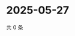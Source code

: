 # 2025-05-27

共 0 条

<!-- BEGIN ZHIHUQUESTIONS -->
<!-- 最后更新时间 Tue May 27 2025 04:12:24 GMT+0800 (China Standard Time) -->

<!-- END ZHIHUQUESTIONS -->
